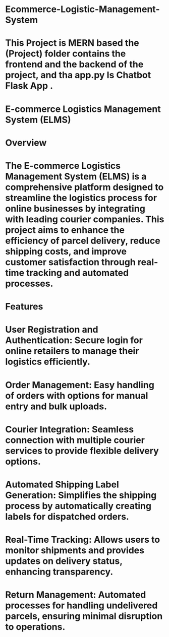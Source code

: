 # Ecommerce-Logistic-Management-System
# This Project is MERN based the (Project) folder contains the frontend and the backend of the project, and tha app.py Is Chatbot Flask App .
# E-commerce Logistics Management System (ELMS)
# Overview
# The E-commerce Logistics Management System (ELMS) is a comprehensive platform designed to streamline the logistics process for online businesses by integrating with leading courier companies. This project aims to enhance the efficiency of parcel delivery, reduce shipping costs, and improve customer satisfaction through real-time tracking and automated processes.
# Features
# User Registration and Authentication: Secure login for online retailers to manage their logistics efficiently.
# Order Management: Easy handling of orders with options for manual entry and bulk uploads.
# Courier Integration: Seamless connection with multiple courier services to provide flexible delivery options.
# Automated Shipping Label Generation: Simplifies the shipping process by automatically creating labels for dispatched orders.
# Real-Time Tracking: Allows users to monitor shipments and provides updates on delivery status, enhancing transparency.
# Return Management: Automated processes for handling undelivered parcels, ensuring minimal disruption to operations.
